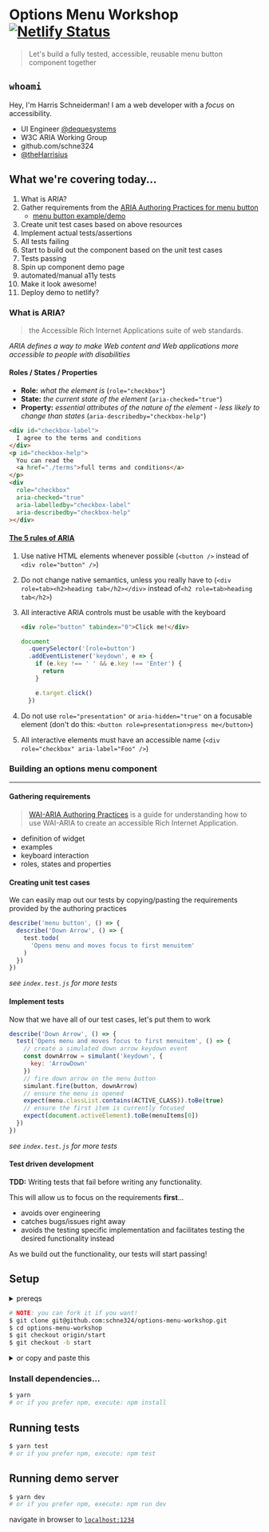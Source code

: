 # Options Menu Workshop [![Netlify Status](https://api.netlify.com/api/v1/badges/17186340-a975-4bc5-9e7f-6f5f8cb6b273/deploy-status)](https://app.netlify.com/sites/options-menu-workshop/deploys)

> Let's build a fully tested, accessible, reusable menu button component together

## `whoami`

Hey, I'm Harris Schneiderman! I am a web developer with a _focus_ on accessibility.

- UI Engineer [@dequesystems](https://twitter.com/@dequesystems)
- W3C ARIA Working Group
- github.com/schne324
- [@theHarrisius](https://twitter.com/@theHarrisius)

## What we're covering today...

1. What is ARIA?
1. Gather requirements from the [ARIA Authoring Practices for menu button](https://www.w3.org/TR/wai-aria-practices-1.1/#menubutton)
   - [menu button example/demo](https://www.w3.org/TR/wai-aria-practices-1.2/examples/menu-button/menu-button-actions.html)
1. Create unit test cases based on above resources
1. Implement actual tests/assertions
1. All tests failing
1. Start to build out the component based on the unit test cases
1. Tests passing
1. Spin up component demo page
1. automated/manual a11y tests
1. Make it look awesome!
1. Deploy demo to netlify?

### What is ARIA?

> the Accessible Rich Internet Applications suite of web standards.

_ARIA defines a way to make Web content and Web applications more accessible to people with disabilities_

#### Roles / States / Properties

- **Role:** _what the element is_ (`role="checkbox"`)
- **State:** _the current state of the element_ (`aria-checked="true"`)
- **Property:** _essential attributes of the nature of the element - less likely to change than states_ (`aria-describedby="checkbox-help"`)

```html
<div id="checkbox-label">
  I agree to the terms and conditions
</div>
<p id="checkbox-help">
  You can read the
  <a href="./terms">full terms and conditions</a>
</p>
<div
  role="checkbox"
  aria-checked="true"
  aria-labelledby="checkbox-label"
  aria-describedby="checkbox-help"
></div>
```

#### [The 5 rules of ARIA](https://www.w3.org/TR/using-aria/#NOTES)

1. Use native HTML elements whenever possible (`<button />` instead of `<div role="button" />`)
1. Do not change native semantics, unless you really have to (`<div role=tab><h2>heading tab</h2></div>` instead of`<h2 role=tab>heading tab</h2>`)
1. All interactive ARIA controls must be usable with the keyboard

   ```html
   <div role="button" tabindex="0">Click me!</div>
   ```

   ```js
   document
     .querySelector('[role=button')
     .addEventListener('keydown', e => {
       if (e.key !== ' ' && e.key !== 'Enter') {
         return
       }

       e.target.click()
     })
   ```

1. Do not use `role="presentation"` or `aria-hidden="true"` on a focusable element (don't do this: `<button role=presentation>press me</button>`)
1. All interactive elements must have an accessible name (`<div role="checkbox" aria-label="Foo" />`)

### Building an options menu component

---

#### Gathering requirements

> [WAI-ARIA Authoring Practices](https://w3.org/TR/wai-aria-practices-1.1/) is a guide for understanding how to use WAI-ARIA to create an accessible Rich Internet Application.

- definition of widget
- examples
- keyboard interaction
- roles, states and properties

#### Creating unit test cases

We can easily map out our tests by copying/pasting the requirements provided by the authoring practices

```js
describe('menu button', () => {
  describe('Down Arrow', () => {
    test.todo(
      'Opens menu and moves focus to first menuitem'
    )
  })
})
```

_see `index.test.js` for more tests_

#### Implement tests

Now that we have all of our test cases, let's put them to work

```js
describe('Down Arrow', () => {
  test('Opens menu and moves focus to first menuitem', () => {
    // create a simulated down arrow keydown event
    const downArrow = simulant('keydown', {
      key: 'ArrowDown'
    })
    // fire down arrow on the menu button
    simulant.fire(button, downArrow)
    // ensure the menu is opened
    expect(menu.classList.contains(ACTIVE_CLASS)).toBe(true)
    // ensure the first item is currently focused
    expect(document.activeElement).toBe(menuItems[0])
  })
})
```

_see `index.test.js` for more tests_

#### Test driven development

**TDD:** Writing tests that fail before writing any functionality.

This will allow us to focus on the requirements **first**...

- avoids over engineering
- catches bugs/issues right away
- avoids the testing specific implementation and facilitates testing the desired functionality instead

As we build out the functionality, our tests will start passing!

## Setup

<details>
<summary>prereqs</summary>

- [`node / npm`](https://nodejs.org/)
- [`git`](https://git-scm.com/book/en/v2/Getting-Started-Installing-Git)

</details>

```sh
# NOTE: you can fork it if you want!
$ git clone git@github.com:schne324/options-menu-workshop.git
$ cd options-menu-workshop
$ git checkout origin/start
$ git checkout -b start
```

<details>
  <summary>or copy and paste this</summary>

```sh
git clone git@github.com:schne324/options-menu-workshop.git && cd options-menu-workshop && git checkout origin/start && git checkout -b start
```

</details>

### Install dependencies...

```sh
$ yarn
# or if you prefer npm, execute: npm install
```

## Running tests

```sh
$ yarn test
# or if you prefer npm, execute: npm test
```

## Running demo server

```sh
$ yarn dev
# or if you prefer npm, execute: npm run dev
```

navigate in browser to [`localhost:1234`](http://localhost:1234)
